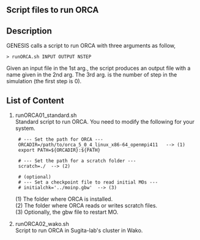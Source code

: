 ## Script files to run ORCA

## Description
GENESIS calls a script to run ORCA with three arguments as follow,

    > runORCA.sh INPUT OUTPUT NSTEP

Given an input file in the 1st arg., the script produces an output file 
with a name given in the 2nd arg.  The 3rd arg. is the number of step 
in the simulation (the first step is 0). 

## List of Content

1. runORCA01_standard.sh  
   Standard script to run ORCA. You need to modify the following for your system.

        # --- Set the path for ORCA ---
        ORCADIR=/path/to/orca_5_0_4_linux_x86-64_openmpi411   --> (1)
        export PATH=${ORCADIR}:${PATH}
        
        # --- Set the path for a scratch folder ---
        scratch=./  --> (2)
           	
        # (optional)
        # --- Set a checkpoint file to read initial MOs ---
        # initialchk='../moinp.gbw'  --> (3)

   (1) The folder where ORCA is installed.  
   (2) The folder where ORCA reads or writes scratch files.  
   (3) Optionally, the gbw file to restart MO.  

2. runORCA02_wako.sh  
   Script to run ORCA in Sugita-lab's cluster in Wako.

